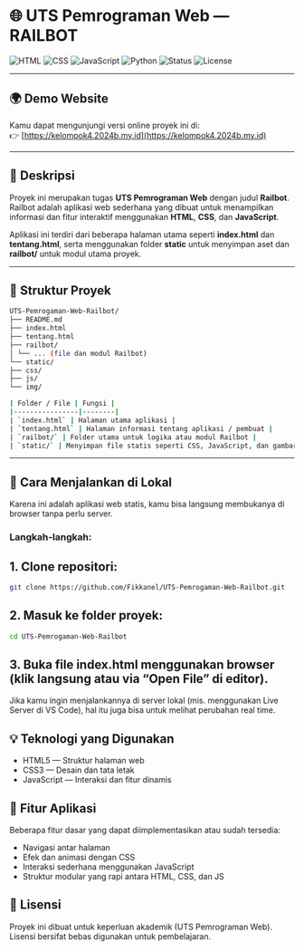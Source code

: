 # 🌐 UTS Pemrograman Web — RAILBOT

![HTML](https://img.shields.io/badge/Code-HTML5-orange?logo=html5&logoColor=white)
![CSS](https://img.shields.io/badge/Style-CSS3-blue?logo=css3&logoColor=white)
![JavaScript](https://img.shields.io/badge/Script-JavaScript-yellow?logo=javascript&logoColor=black)
![Python](https://img.shields.io/badge/Python-3.10%2B-blue)
![Status](https://img.shields.io/badge/Status-Active-brightgreen)
![License](https://img.shields.io/badge/License-Free-lightgrey)

---
## 🌍 Demo Website
Kamu dapat mengunjungi versi online proyek ini di:  
👉 [https://kelompok4.2024b.my.id](https://kelompok4.2024b.my.id)

----

## 📖 Deskripsi
Proyek ini merupakan tugas **UTS Pemrograman Web** dengan judul **Railbot**.  
Railbot adalah aplikasi web sederhana yang dibuat untuk menampilkan informasi dan fitur interaktif menggunakan **HTML**, **CSS**, dan **JavaScript**.  

Aplikasi ini terdiri dari beberapa halaman utama seperti **index.html** dan **tentang.html**, serta menggunakan folder **static** untuk menyimpan aset dan **railbot/** untuk modul utama proyek.

---

## 📁 Struktur Proyek


```bash
UTS-Pemrogaman-Web-Railbot/
├── README.md
├── index.html
├── tentang.html
├── railbot/
│ └── ... (file dan modul Railbot)
└── static/
├── css/
├── js/
└── img/

| Folder / File | Fungsi |
|----------------|--------|
| `index.html` | Halaman utama aplikasi |
| `tentang.html` | Halaman informasi tentang aplikasi / pembuat |
| `railbot/` | Folder utama untuk logika atau modul Railbot |
| `static/` | Menyimpan file statis seperti CSS, JavaScript, dan gambar |
```

---

## 🚀 Cara Menjalankan di Lokal

Karena ini adalah aplikasi web statis, kamu bisa langsung membukanya di browser tanpa perlu server.

### Langkah-langkah:
## 1. Clone repositori:
   ```bash
   git clone https://github.com/Fikkanel/UTS-Pemrogaman-Web-Railbot.git
  ```
## 2. Masuk ke folder proyek:
```bash
cd UTS-Pemrogaman-Web-Railbot
```
## 3. Buka file index.html menggunakan browser (klik langsung atau via “Open File” di editor).
Jika kamu ingin menjalankannya di server lokal (mis. menggunakan Live Server di VS Code), hal itu juga bisa untuk melihat perubahan real time.

## 💡 Teknologi yang Digunakan
- HTML5 — Struktur halaman web
- CSS3 — Desain dan tata letak
- JavaScript — Interaksi dan fitur dinamis

## 🧩 Fitur Aplikasi
Beberapa fitur dasar yang dapat diimplementasikan atau sudah tersedia:
- Navigasi antar halaman
- Efek dan animasi dengan CSS
- Interaksi sederhana menggunakan JavaScript
- Struktur modular yang rapi antara HTML, CSS, dan JS

## 📜 Lisensi
Proyek ini dibuat untuk keperluan akademik (UTS Pemrograman Web).
Lisensi bersifat bebas digunakan untuk pembelajaran.
